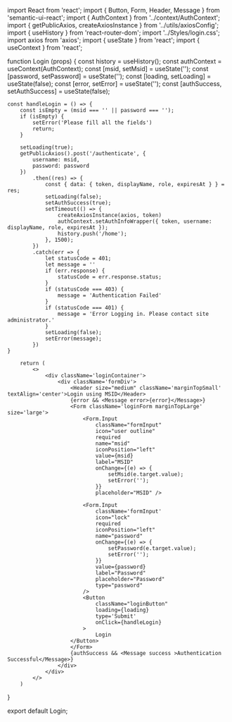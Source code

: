 import React from 'react';
import { Button, Form, Header, Message } from 'semantic-ui-react';
import { AuthContext } from '../context/AuthContext';
import { getPublicAxios, createAxiosInstance } from '../utils/axiosConfig';
import { useHistory } from 'react-router-dom';
import '../Styles/login.css';
import axios from 'axios';
import { useState } from 'react';
import { useContext } from 'react';

function Login (props) {
    const history = useHistory();
    const authContext = useContext(AuthContext);
    const [msid, setMsid] = useState('');
    const [password, setPassword] = useState('');
    const [loading, setLoading] = useState(false);
    const [error, setError] = useState('');
    const [authSuccess, setAuthSuccess] = useState(false);   
    
    const handleLogin = () => {
        const isEmpty = (msid === '' || password === '');
        if (isEmpty) {
            setError('Please fill all the fields')
            return;
        }

        setLoading(true);
        getPublicAxios().post('/authenticate', {
            username: msid,
            password: password
        })
            .then((res) => {
                const { data: { token, displayName, role, expiresAt } } = res;
                setLoading(false);
                setAuthSuccess(true);
                setTimeout(() => {
                    createAxiosInstance(axios, token)
                    authContext.setAuthInfoWrapper({ token, username: displayName, role, expiresAt });
                    history.push('/home');
                }, 1500);
            })
            .catch(err => {
                let statusCode = 401;
                let message = ''
                if (err.response) {
                    statusCode = err.response.status;
                }
                if (statusCode === 403) {
                    message = 'Authentication Failed'
                }
                if (statusCode === 401) {
                    message = 'Error Logging in. Please contact site administrator.'
                }
                setLoading(false);
                setError(message);
            })
    }

        return (
            <>
                <div className='loginContainer'>
                    <div className='formDiv'>
                        <Header size="medium" className='marginTopSmall' textAlign='center'>Login using MSID</Header>
                        {error && <Message error>{error}</Message>}
                        <Form className='loginForm marginTopLarge' size='large'>
                            <Form.Input
                                className="formInput"
                                icon="user outline"
                                required
                                name="msid"
                                iconPosition="left"
                                value={msid}
                                label="MSID"
                                onChange={(e) => {
                                    setMsid(e.target.value);
                                    setError('');
                                }}
                                placeholder="MSID" />

                            <Form.Input
                                className='formInput'
                                icon="lock"
                                required
                                iconPosition="left"
                                name="password"
                                onChange={(e) => {
                                    setPassword(e.target.value);
                                    setError('');
                                }}
                                value={password}
                                label="Password"
                                placeholder="Password"
                                type="password"
                            />
                            <Button
                                className="loginButton"
                                loading={loading}
                                type='Submit'
                                onClick={handleLogin}
                            >
                                Login
                        </Button>
                        </Form>
                        {authSuccess && <Message success >Authentication Successful</Message>}
                    </div>
                </div>
            </>
        )
    
}

export default Login;
